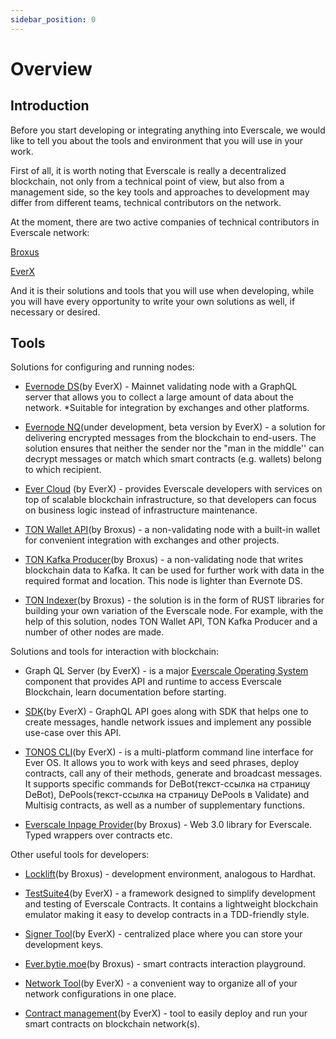 ```yaml
---
sidebar_position: 0
---
```


# Overview

## Introduction

Before you start developing or integrating anything into Everscale, we would like to tell you about the tools and environment that you will use in your work.

First of all, it is worth noting that Everscale is really a decentralized blockchain, not only from a technical point of view, but also from a management side, so the key tools and approaches to development may differ from different teams, technical contributors on the network.

At the moment, there are two active companies of technical contributors in Everscale network:

[Broxus](https://broxus.com/)

[EverX](https://everx.dev/about)

And it is their solutions and tools that you will use when developing, while you will have every opportunity to write your own solutions as well, if necessary or desired.

## Tools

Solutions for configuring and running nodes:

- [Evernode DS](everdev/evernode-ds.md)(by EverX) - Mainnet validating node with a GraphQL server that allows you to collect a large amount of data about the network.
*Suitable for integration by exchanges and other platforms.

- [Evernode NQ](everdev/evernode-nq.md)(under development, beta version by EverX) - a solution for delivering encrypted messages from the blockchain to end-users. The solution ensures that neither the sender nor the "man in the middle'' can decrypt messages or match which smart contracts (e.g. wallets) belong to which recipient.

- [Ever Cloud](everdev/ever-cloud.md) (by EverX) - provides Everscale developers with services on top of scalable blockchain infrastructure, so that developers can focus on business logic instead of infrastructure maintenance.

- [TON Wallet API](everdev/ton-wallet-api.md)(by Broxus) - a non-validating node with a built-in wallet for convenient integration with exchanges and other projects.

- [TON Kafka Producer](everdev/ton-kafka.md)(by Broxus) - a non-validating node that writes blockchain data to Kafka. It can be used for further work with data in the required format and location. This node is lighter than Evernote DS.

- [TON Indexer](everdev/ton-inderxer.md)(by Broxus) - the solution is in the form of RUST libraries for building your own variation of the Everscale node. For example, with the help of this solution, nodes TON Wallet API, TON Kafka Producer and a number of other nodes are made.

Solutions and tools for interaction with blockchain:

- Graph QL Server (by EverX) - is a major [Everscale Operating System](../../arch/00-ever-os.md) component that provides API and runtime to access Everscale Blockchain, learn documentation before starting.

- [SDK](api-sdk/sdk/)(by EverX) - GraphQL API goes along with SDK that helps one to create messages, handle network issues and implement any possible use-case over this API.

- [TONOS CLI](everdev/tonos-cli.md)(by EverX) - is a multi-platform command line interface for Ever OS. It allows you to work with keys and seed phrases, deploy contracts, call any of their methods, generate and broadcast messages. It supports specific commands for DeBot(текст-ссылка на страницу DeBot), DePools(текст-ссылка на страницу DePools в Validate) and Multisig contracts, as well as a number of supplementary functions.

- [Everscale Inpage Provider](everdev/inpage-provider.md)(by Broxus) - Web 3.0 library for Everscale. Typed wrappers over contracts etc.

Other useful tools for developers:

- [Locklift](everdev/locklift.md)(by Broxus) - development environment, analogous to Hardhat.

- [TestSuite4](everdev/command-line-interface/testsuite4.md)(by EverX) - a framework designed to simplify development and testing of Everscale Contracts. It contains a lightweight blockchain emulator making it easy to develop contracts in a TDD-friendly style.

- [Signer Tool](everdev/signer-tool.md)(by EverX) - centralized place where you can store your development keys.

- [Ever.bytie.moe](everdev/ever-bytie.md)(by Broxus) - smart contracts interaction playground.

- [Network Tool](everdev/network-tool.md)(by EverX) - a convenient way to organize all of your network configurations in one place.

- [Contract management](everdev/contract-management.md)(by EverX) - tool to easily deploy and run your smart contracts on blockchain network(s).